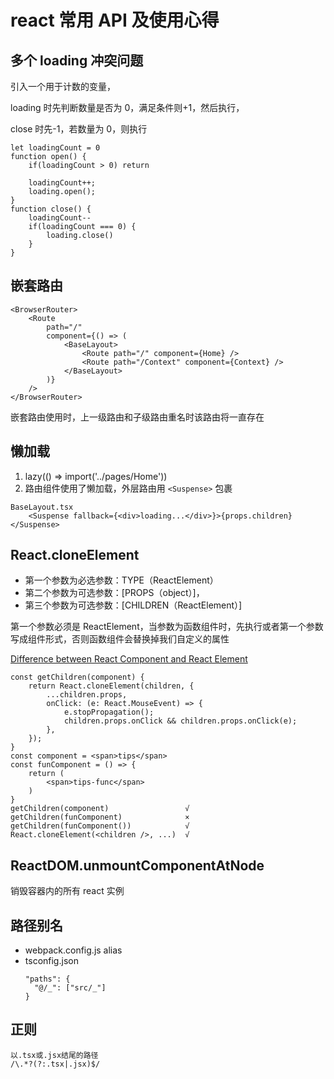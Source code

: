 # react 常用 API 及使用心得

## 多个 loading 冲突问题

引入一个用于计数的变量，

loading 时先判断数量是否为 0，满足条件则+1，然后执行，

close 时先-1，若数量为 0，则执行

```
let loadingCount = 0
function open() {
    if(loadingCount > 0) return

    loadingCount++;
    loading.open();
}
function close() {
    loadingCount--
    if(loadingCount === 0) {
        loading.close()
    }
}
```

## 嵌套路由

```
<BrowserRouter>
    <Route
        path="/"
        component={() => (
            <BaseLayout>
                <Route path="/" component={Home} />
                <Route path="/Context" component={Context} />
            </BaseLayout>
        )}
    />
</BrowserRouter>
```

嵌套路由使用时，上一级路由和子级路由重名时该路由将一直存在

## 懒加载

1. lazy(() => import('../pages/Home'))
2. 路由组件使用了懒加载，外层路由用 `<Suspense>` 包裹

```
BaseLayout.tsx
    <Suspense fallback={<div>loading...</div>}>{props.children}</Suspense>
```

## React.cloneElement

- 第一个参数为必选参数：TYPE（ReactElement）
- 第二个参数为可选参数：[PROPS（object）]，
- 第三个参数为可选参数：[CHILDREN（ReactElement）]

第一个参数必须是 ReactElement，当参数为函数组件时，先执行或者第一个参数写成组件形式，否则函数组件会替换掉我们自定义的属性

[Difference between React Component and React Element](https://stackoverflow.com/questions/30971395/difference-between-react-component-and-react-element)

```
const getChildren(component) {
    return React.cloneElement(children, {
        ...children.props,
        onClick: (e: React.MouseEvent) => {
            e.stopPropagation();
            children.props.onClick && children.props.onClick(e);
        },
    });
}
const component = <span>tips</span>
const funComponent = () => {
    return (
        <span>tips-func</span>
    )
}
getChildren(component)                 √
getChildren(funComponent)              ×
getChildren(funComponent())            √
React.cloneElement(<children />, ...)  √
```

## ReactDOM.unmountComponentAtNode

销毁容器内的所有 react 实例

## 路径别名

- webpack.config.js
  alias
- tsconfig.json
  ```
  "paths": {
    "@/_": ["src/_"]
  }
  ```

## 正则

```
以.tsx或.jsx结尾的路径
/\.*?(?:.tsx|.jsx)$/
```
